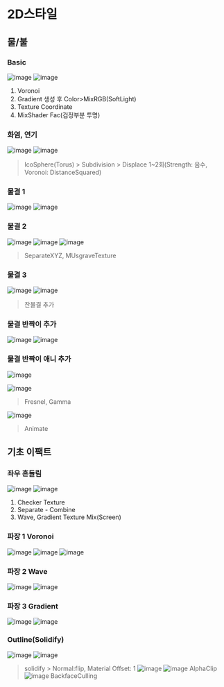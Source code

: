 2D스타일
==========

물/불
------

### Basic

![image](https://user-images.githubusercontent.com/30430227/126256294-48ffeace-b998-4ad3-8063-bb26f7b836e3.png)
![image](https://user-images.githubusercontent.com/30430227/126256277-0b175de7-e776-4ec7-b7a9-eaaac2df7c35.png)
1. Voronoi
2. Gradient 생성 후 Color>MixRGB(SoftLight)
3. Texture Coordinate
4. MixShader Fac(검정부분 투명)

### 화염, 연기
![image](https://user-images.githubusercontent.com/30430227/126415400-0fd3f6e6-0041-4ad4-af19-6c665f245ad8.png)
![image](https://user-images.githubusercontent.com/30430227/126415438-f2087d0e-314c-4b35-9032-bbd20810981b.png)
> IcoSphere(Torus) > Subdivision > Displace 1~2회(Strength: 음수, Voronoi: DistanceSquared)

### 물결 1
![image](https://user-images.githubusercontent.com/30430227/126417036-d7ed6855-73ab-4e3b-9238-44719f9da560.png)
![image](https://user-images.githubusercontent.com/30430227/126417060-c2d4a67c-144b-4239-8a15-b3e1b1efdc12.png)

### 물결 2
![image](https://user-images.githubusercontent.com/30430227/126417586-0065f415-b4e6-4d24-a4dc-8316131ff260.png)
![image](https://user-images.githubusercontent.com/30430227/126417717-3991507c-8421-476b-9796-bb8d2a1e993c.png)
![image](https://user-images.githubusercontent.com/30430227/126417627-1533f8b5-2f86-4a37-a84f-439be02133a3.png)
> SeparateXYZ, MUsgraveTexture

### 물결 3
![image](https://user-images.githubusercontent.com/30430227/126418078-a78fd6cc-3a09-4539-888d-4c4ee6498f12.png)
![image](https://user-images.githubusercontent.com/30430227/126418129-3be017b0-0c97-49bd-b931-8e28157d3632.png)
> 잔물결 추가

### 물결 반짝이 추가
![image](https://user-images.githubusercontent.com/30430227/126418841-199b47b3-437c-4eb7-a798-4e59205c47e7.png)
![image](https://user-images.githubusercontent.com/30430227/126418818-daade5f2-1bcc-453c-a60f-e75a07cf4d19.png)

### 물결 반짝이 애니 추가
![image](https://user-images.githubusercontent.com/30430227/126419076-aa8610d8-ca1f-4de4-ba39-060e85814d73.png)


![image](https://user-images.githubusercontent.com/30430227/126415613-26629353-7c2b-494b-bb34-1acab2fbbcaf.png)
> Fresnel, Gamma

![image](https://user-images.githubusercontent.com/30430227/126415787-70c11cbc-396b-40bd-81c3-b5c2c9a639d7.png)
> Animate

기초 이팩트
--------------
### 좌우 흔들림

![image](https://user-images.githubusercontent.com/30430227/126256235-db9a552e-65af-4879-9897-0b82c0857d3f.png)
![image](https://user-images.githubusercontent.com/30430227/126256205-d018d38d-8c75-4a7a-86dc-a8996ee73cbb.png)
1. Checker Texture
2. Separate - Combine
3. Wave, Gradient Texture Mix(Screen)

### 파장 1 Voronoi
![image](https://user-images.githubusercontent.com/30430227/126263463-eef5000d-2244-4947-8fb3-4ebcf66c9fc9.png)
![image](https://user-images.githubusercontent.com/30430227/126263294-71e064eb-57fa-401e-900a-3255a8061ec5.png)
![image](https://user-images.githubusercontent.com/30430227/126263309-6538cbf5-0290-4b55-8021-a87c57391850.png)

### 파장 2 Wave
![image](https://user-images.githubusercontent.com/30430227/126264267-dd171e3f-7cab-42bd-8ec9-8bcba9825fa7.png)
![image](https://user-images.githubusercontent.com/30430227/126264306-7c09799a-59b9-421a-a46a-da1144199845.png)

### 파장 3 Gradient
![image](https://user-images.githubusercontent.com/30430227/126265471-37f6d06a-76a0-4926-8095-e36365a908b3.png)
![image](https://user-images.githubusercontent.com/30430227/126265561-d9b97a68-54c7-40ff-93b1-ec43f42936d6.png)

### Outline(Solidify)
![image](https://user-images.githubusercontent.com/30430227/126270984-602d99bc-c7d7-4d21-b669-164f207b55e7.png)
![image](https://user-images.githubusercontent.com/30430227/126271007-5c320315-9bde-414d-8ced-777a3f54bb50.png)
> solidify > Normal:flip, Material Offset: 1
![image](https://user-images.githubusercontent.com/30430227/126271121-843b957c-b8f6-4f08-a1cc-186f99d64aaa.png)
![image](https://user-images.githubusercontent.com/30430227/126271176-fd8241e1-420c-4f4f-8a1e-4cff5077cc7a.png)
> AlphaClip
![image](https://user-images.githubusercontent.com/30430227/126271256-dd4da045-9e40-48ab-bc05-504da4e155e6.png)
>BackfaceCulling





